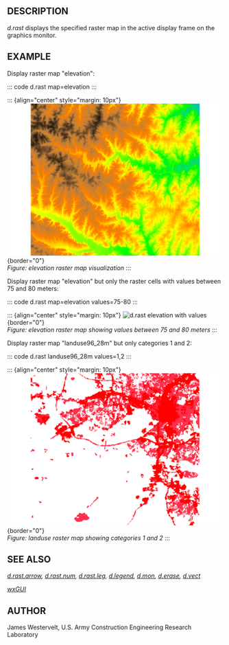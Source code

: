 ## DESCRIPTION

*d.rast* displays the specified raster map in the active display frame
on the graphics monitor.

## EXAMPLE

Display raster map \"elevation\":

::: code
    d.rast map=elevation
:::

::: {align="center" style="margin: 10px"}
![d.rast elevation](d_rast_elevation.png){border="0"}\
*Figure: elevation raster map visualization*
:::

Display raster map \"elevation\" but only the raster cells with values
between 75 and 80 meters:

::: code
    d.rast map=elevation values=75-80
:::

::: {align="center" style="margin: 10px"}
![d.rast elevation with
values](d_rast_elevation_values.png){border="0"}\
*Figure: elevation raster map showing values between 75 and 80 meters*
:::

Display raster map \"landuse96_28m\" but only categories 1 and 2:

::: code
    d.rast landuse96_28m values=1,2
:::

::: {align="center" style="margin: 10px"}
![d.rast landuse](d_rast_landuse.png){border="0"}\
*Figure: landuse raster map showing categories 1 and 2*
:::

## SEE ALSO

*[d.rast.arrow](d.rast.arrow.html), [d.rast.num](d.rast.num.html),
[d.rast.leg](d.rast.leg.html), [d.legend](d.legend.html),
[d.mon](d.mon.html), [d.erase](d.erase.html), [d.vect](d.vect.html)*

*[wxGUI](wxGUI.html)*

## AUTHOR

James Westervelt, U.S. Army Construction Engineering Research Laboratory

